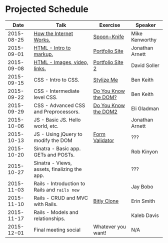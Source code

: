 # Projected Schedule

| Date       | Talk                                                                       | Exercise                                                          | Speaker           |
|------------|----------------------------------------------------------------------------|-------------------------------------------------------------------|-------------------|
| 2015-08-25 | [How the Internet Works.](https://goo.gl/ZMyDFT)                           | [Spoon-Knife](https://github.com/CWDG/Spoon-Knife)                | Mike Kenworthy    |
| 2015-09-01 | [HTML - Intro to markup.](https://github.com/j3rn/j3rn.github.io)          | [Portfolio Site](https://github.com/CWDG/portfolio-site)          | Jonathan Arnett   |
| 2015-09-08 | [HTML - Images, video, links.](https://github.com/3ygun/portfolio-site-2)  | [Portfolio Site 2](https://github.com/CWDG/portfolio-site-2)      | David Soller      |
| 2015-09-15 | CSS - Intro to CSS.                                                        | [Stylize Me](https://github.com/CWDG/stylize-me)                  | Ben Keith         |
| 2015-09-22 | CSS - Intermediate level CSS.                                              | [Do You Know the DOM?](https://github.com/CWDG/DoYouKnowTheDOM)   | Ben Keith         |
| 2015-09-29 | CSS - Advanced CSS and Preprocessors.                                      | [Do You Know the DOM2](https://github.com/CWDG/DoYouKnowTheDom2)  | Eli Gladman       |
| 2015-10-06 | JS - Basic JS. Hello world, etc.                                           |                                                                   | Jonathan Arnett   |
| 2015-10-13 | JS - Using jQuery to modify the DOM                                        | [Form Validator](https://github.com/CWDG/FormValidator)           | ???               |
| 2015-10-20 | Sinatra - Basic app. GETs and POSTs.                                       |                                                                   | Rob Kinyon        |
| 2015-10-27 | Sinatra - Views, assets, finalizing the app.                               |                                                                   | ???               |
| 2015-11-03 | Rails - Introduction to Rails and `rails new`                              |                                                                   | Jay Bobo          |
| 2015-11-10 | Rails - CRUD and MVC with Rails.                                           | [Bitly Clone](https://github.com/CWDG/BitlyClone)                 | Erin Smith        |
| 2015-11-17 | Rails - Models and relationships.                                          |                                                                   | Kaleb Davis       |
| 2015-12-01 | Final meeting social                                                       | Whatever you want!                                                | N/A               |
